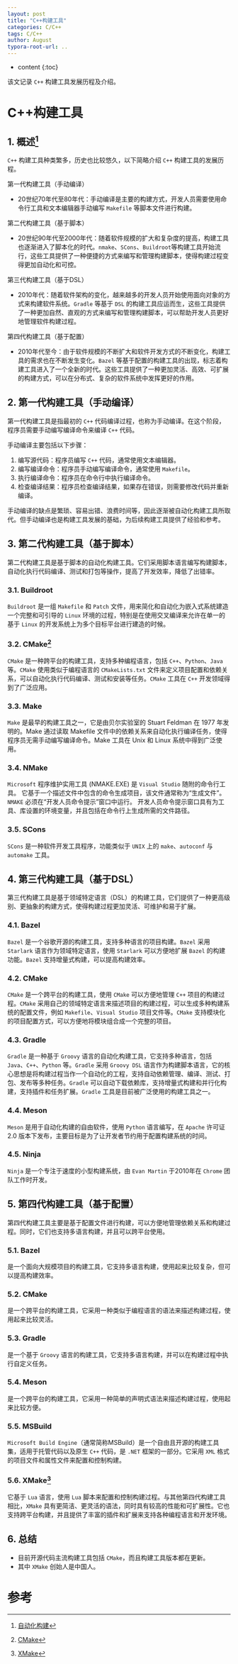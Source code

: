 ```yaml
---
layout: post
title: "C++构建工具"
categories: C/C++
tags: C/C++
author: August
typora-root-url: ..
---
```


* content
{:toc}

该文记录 `C++` 构建工具发展历程及介绍。



# C++构建工具



## 1. 概述[^1]

`C++` 构建工具种类繁多，历史也比较悠久，以下简略介绍 `C++` 构建工具的发展历程。

第一代构建工具（手动编译）

- 20世纪70年代至80年代：手动编译是主要的构建方式，开发人员需要使用命令行工具和文本编辑器手动编写 `Makefile` 等脚本文件进行构建。

第二代构建工具（基于脚本）

- 20世纪90年代至2000年代：随着软件规模的扩大和复杂度的提高，构建工具也逐渐进入了脚本化的时代。`nmake`、`SCons`、`Buildroot`等构建工具开始流行，这些工具提供了一种便捷的方式来编写和管理构建脚本，使得构建过程变得更加自动化和可控。

第三代构建工具（基于DSL）

- 2010年代：随着软件架构的变化，越来越多的开发人员开始使用面向对象的方式来构建软件系统。`Gradle` 等基于 `DSL` 的构建工具应运而生，这些工具提供了一种更加自然、直观的方式来编写和管理构建脚本，可以帮助开发人员更好地管理软件构建过程。

第四代构建工具（基于配置）

- 2010年代至今：由于软件规模的不断扩大和软件开发方式的不断变化，构建工具的需求也在不断发生变化。`Bazel` 等基于配置的构建工具的出现，标志着构建工具进入了一个全新的时代。这些工具提供了一种更加灵活、高效、可扩展的构建方式，可以在分布式、复杂的软件系统中发挥更好的作用。



## 2. 第一代构建工具（手动编译）

第一代构建工具是指最初的 `C++` 代码编译过程，也称为手动编译。在这个阶段，程序员需要手动编写编译命令来编译 `C++` 代码。

手动编译主要包括以下步骤：

1. 编写源代码：程序员编写 `C++` 代码，通常使用文本编辑器。
2. 编写编译命令：程序员手动编写编译命令，通常使用 `Makefile`。
3. 执行编译命令：程序员在命令行中执行编译命令。
4. 检查编译结果：程序员检查编译结果，如果存在错误，则需要修改代码并重新编译。

手动编译的缺点是繁琐、容易出错、浪费时间等，因此逐渐被自动化构建工具所取代。但手动编译也是构建工具发展的基础，为后续构建工具提供了经验和参考。



## 3. 第二代构建工具（基于脚本）

第二代构建工具是基于脚本的自动化构建工具。它们采用脚本语言编写构建脚本，自动化执行代码编译、测试和打包等操作，提高了开发效率，降低了出错率。

### 3.1. Buildroot

`Buildroot` 是一组 `Makefile` 和 `Patch` 文件，用来简化和自动化为嵌入式系统建造一个完整和可引导的 `Linux` 环境的过程，特别是在使用交叉编译来允许在单一的基于 `Linux` 的开发系统上为多个目标平台进行建造的时候。

### 3.2. CMake[^2]

`CMake` 是一种跨平台的构建工具，支持多种编程语言，包括 `C++`、`Python`、`Java` 等。`CMake` 使用类似于编程语言的 `CMakeLists.txt` 文件来定义项目配置和依赖关系，可以自动化执行代码编译、测试和安装等任务。`CMake` 工具在 `C++` 开发领域得到了广泛应用。

### 3.3. Make

`Make` 是最早的构建工具之一，它是由贝尔实验室的 Stuart Feldman 在 1977 年发明的。Make 通过读取 Makefile 文件中的依赖关系来自动化执行编译任务，使得程序员无需手动编写编译命令。Make 工具在 Unix 和 Linux 系统中得到广泛使用。

### 3.4. NMake

`Microsoft` 程序维护实用工具 (NMAKE.EXE) 是 `Visual Studio` 随附的命令行工具。 它基于一个描述文件中包含的命令生成项目，该文件通常称为“生成文件”。`NMAKE` 必须在“开发人员命令提示”窗口中运行。 开发人员命令提示窗口具有为工具、库设置的环境变量，并且包括在命令行上生成所需的文件路径。 

### 3.5. SCons

`SCons` 是一种软件开发工具程序，功能类似于 `UNIX` 上的 `make`、`autoconf` 与 `automake` 工具。



## 4. 第三代构建工具（基于DSL）

第三代构建工具是基于领域特定语言（DSL）的构建工具，它们提供了一种更高级别、更抽象的构建方式，使得构建过程更加灵活、可维护和易于扩展。

### 4.1. Bazel

`Bazel` 是一个谷歌开源的构建工具，支持多种语言的项目构建。`Bazel` 采用 `Starlark` 语言作为领域特定语言，使用 `Starlark` 可以方便地扩展 `Bazel` 的构建功能。`Bazel` 支持增量式构建，可以提高构建效率。

### 4.2. CMake

`CMake` 是一个跨平台的构建工具，使用 `CMake` 可以方便地管理 `C++` 项目的构建过程。`CMake` 采用自己的领域特定语言来描述项目的构建过程，可以生成多种构建系统的配置文件，例如 `Makefile`、`Visual Studio` 项目文件等。`CMake` 支持模块化的项目配置方式，可以方便地将模块组合成一个完整的项目。

### 4.3. Gradle

`Gradle` 是一种基于 `Groovy` 语言的自动化构建工具，它支持多种语言，包括 `Java`、`C++`、`Python` 等。`Gradle` 采用 `Groovy DSL` 语言作为构建脚本语言，它的核心思想是将构建过程当作一个自动化的工程，支持自动依赖管理、编译、测试、打包、发布等多种任务。`Gradle` 可以自动下载依赖库，支持增量式构建和并行化构建，支持插件和任务扩展。`Gradle` 工具是目前被广泛使用的构建工具之一。

### 4.4. Meson

`Meson` 是用于自动化构建的自由软件，使用 `Python` 语言编写，在 `Apache` 许可证 2.0 版本下发布，主要目标是为了让开发者节约用于配置构建系统的时间。

### 4.5. Ninja

`Ninja` 是一个专注于速度的小型构建系统，由 `Evan Martin` 于2010年在 `Chrome` 团队工作时开发。



## 5. 第四代构建工具（基于配置）

第四代构建工具主要是基于配置文件进行构建，可以方便地管理依赖关系和构建过程。同时，它们也支持多语言构建，并且可以跨平台使用。

### 5.1. Bazel

是一个面向大规模项目的构建工具，它支持多语言构建，使用起来比较复杂，但可以提高构建效率。

### 5.2. CMake

是一个跨平台的构建工具，它采用一种类似于编程语言的语法来描述构建过程，使用起来比较灵活。

### 5.3. Gradle

是一个基于 `Groovy` 语言的构建工具，它支持多语言构建，并可以在构建过程中执行自定义任务。

### 5.4. Meson

是一个跨平台的构建工具，它采用一种简单的声明式语法来描述构建过程，使用起来比较方便。

### 5.5. MSBuild

`Microsoft Build Engine`（通常简称MSBuild）是一个自由且开源的构建工具集，适用于托管代码以及原生 `C++` 代码，是 `.NET` 框架的一部分。它采用 `XML` 格式的项目文件和属性文件来配置和控制构建。

### 5.6. XMake[^3]

它基于 `Lua` 语言，使用 `Lua` 脚本来配置和控制构建过程。与其他第四代构建工具相比，`XMake` 具有更简洁、更灵活的语法，同时具有较高的性能和可扩展性。它也支持跨平台构建，并且提供了丰富的插件和扩展来支持各种编程语言和开发环境。



## 6. 总结

- 目前开源代码主流构建工具包括 `CMake`，而且构建工具版本都在更新。
- 其中 `XMake` 创始人是中国人。



# 参考

[^1]: [自动化构建](https://zh.wikipedia.org/wiki/Category:%E8%87%AA%E5%8A%A8%E5%8C%96%E6%9E%84%E5%BB%BA)

[^2]: [CMake](https://cmake.org/)

[^3]: [XMake](https://xmake.io/#/zh-cn/)
